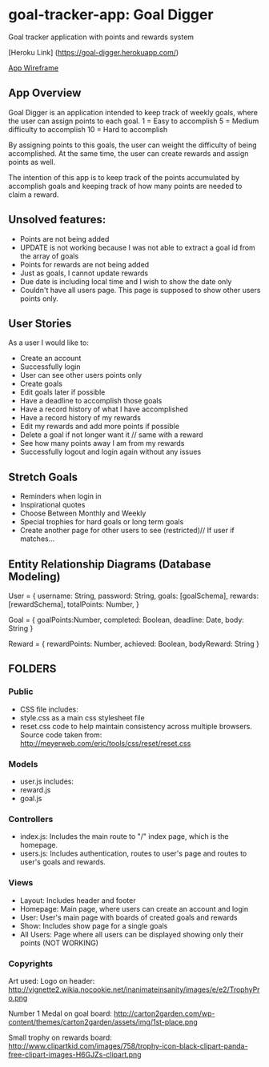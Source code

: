 # goal-tracker-app: Goal Digger
Goal tracker application with points and rewards system

[Heroku Link] (https://goal-digger.herokuapp.com/)

[App Wireframe](https://drive.google.com/file/d/0B9p6hJKmZMZEVmxzQy1pTTJMckU/view?usp=sharing)

## App Overview

Goal Digger is an application intended to keep track of weekly goals, where the user can assign points to each goal.
1  = Easy to accomplish
5  = Medium difficulty to accomplish
10 = Hard to accomplish

By assigning points to this goals, the user can weight the difficulty of being accomplished. At the same time, the user can create rewards and assign points as well.

The intention of this app is to keep track of the points accumulated by accomplish goals and keeping track of how many points are needed to claim a reward.

## Unsolved features:

* Points are not being added
* UPDATE is not working because I was not able to extract a goal id from the array of goals
* Points for rewards are not being added
* Just as goals, I cannot update rewards
* Due date is including local time and I wish to show the date only
* Couldn't have all users page. This page is supposed to show other users points only.

## User Stories

As a user I would like to:
* Create an account
* Successfully login
* User can see other users points only
* Create goals
* Edit goals later if possible
* Have a deadline to accomplish those goals
* Have a record history of what I have accomplished
* Have a record history of my rewards
* Edit my rewards and add more points if possible
* Delete a goal if not longer want it // same with a reward
* See how many points away I am from my rewards
* Successfully logout and login again without any issues

## Stretch Goals

* Reminders when login in
* Inspirational quotes
* Choose Between Monthly and Weekly
* Special trophies for hard goals or long term goals
* Create another page for other users to see (restricted)// If user if matches...

## Entity Relationship Diagrams (Database Modeling)

User = {
  username: String,
  password: String,
  goals: [goalSchema],
  rewards:[rewardSchema],
  totalPoints: Number,
}

Goal = {
  goalPoints:Number,
  completed: Boolean,
  deadline: Date,
  body: String
}

Reward = {
  rewardPoints: Number,
  achieved: Boolean,
  bodyReward: String
}

## FOLDERS

### Public

* CSS file includes:
 * style.css as a main css stylesheet file
 * reset.css code to help maintain consistency across multiple browsers. Source code taken from: http://meyerweb.com/eric/tools/css/reset/reset.css

### Models

* user.js includes:
* reward.js
* goal.js

### Controllers

* index.js: Includes the main route to "/" index page, which is the homepage.
* users.js: Includes authentication, routes to user's page and routes to user's goals and rewards.

### Views

* Layout: Includes header and footer
* Homepage: Main page, where users can create an account and login
* User: User's main page with boards of created goals and rewards
* Show: Includes show page for a single goals
* All Users: Page where all users can be displayed showing only their points (NOT WORKING)

### Copyrights

Art used:
Logo on header:
http://vignette2.wikia.nocookie.net/inanimateinsanity/images/e/e2/TrophyPro.png

Number 1 Medal on goal board:
http://carton2garden.com/wp-content/themes/carton2garden/assets/img/1st-place.png

Small trophy on rewards board:
http://www.clipartkid.com/images/758/trophy-icon-black-clipart-panda-free-clipart-images-H6GJZs-clipart.png
